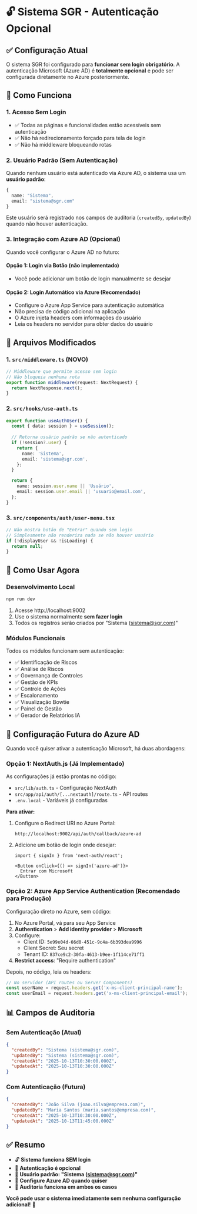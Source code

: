 # 🔓 Sistema SGR - Autenticação Opcional

## ✅ Configuração Atual

O sistema SGR foi configurado para **funcionar sem login obrigatório**. A autenticação Microsoft (Azure AD) é **totalmente opcional** e pode ser configurada diretamente no Azure posteriormente.

## 🎯 Como Funciona

### **1. Acesso Sem Login**
- ✅ Todas as páginas e funcionalidades estão acessíveis sem autenticação
- ✅ Não há redirecionamento forçado para tela de login
- ✅ Não há middleware bloqueando rotas

### **2. Usuário Padrão (Sem Autenticação)**
Quando nenhum usuário está autenticado via Azure AD, o sistema usa um **usuário padrão**:

```typescript
{
  name: "Sistema",
  email: "sistema@sgr.com"
}
```

Este usuário será registrado nos campos de auditoria (`createdBy`, `updatedBy`) quando não houver autenticação.

### **3. Integração com Azure AD (Opcional)**
Quando você configurar o Azure AD no futuro:

#### **Opção 1: Login via Botão (não implementado)**
- Você pode adicionar um botão de login manualmente se desejar

#### **Opção 2: Login Automático via Azure (Recomendado)**
- Configure o Azure App Service para autenticação automática
- Não precisa de código adicional na aplicação
- O Azure injeta headers com informações do usuário
- Leia os headers no servidor para obter dados do usuário

## 📁 Arquivos Modificados

### **1. `src/middleware.ts` (NOVO)**
```typescript
// Middleware que permite acesso sem login
// Não bloqueia nenhuma rota
export function middleware(request: NextRequest) {
  return NextResponse.next();
}
```

### **2. `src/hooks/use-auth.ts`**
```typescript
export function useAuthUser() {
  const { data: session } = useSession();
  
  // Retorna usuário padrão se não autenticado
  if (!session?.user) {
    return {
      name: 'Sistema',
      email: 'sistema@sgr.com',
    };
  }

  return {
    name: session.user.name || 'Usuário',
    email: session.user.email || 'usuario@email.com',
  };
}
```

### **3. `src/components/auth/user-menu.tsx`**
```typescript
// Não mostra botão de "Entrar" quando sem login
// Simplesmente não renderiza nada se não houver usuário
if (!displayUser && !isLoading) {
  return null;
}
```

## 🚀 Como Usar Agora

### **Desenvolvimento Local**
```bash
npm run dev
```

1. Acesse http://localhost:9002
2. Use o sistema normalmente **sem fazer login**
3. Todos os registros serão criados por "Sistema (sistema@sgr.com)"

### **Módulos Funcionais**
Todos os módulos funcionam sem autenticação:
- ✅ Identificação de Riscos
- ✅ Análise de Riscos
- ✅ Governança de Controles
- ✅ Gestão de KPIs
- ✅ Controle de Ações
- ✅ Escalonamento
- ✅ Visualização Bowtie
- ✅ Painel de Gestão
- ✅ Gerador de Relatórios IA

## 🔐 Configuração Futura do Azure AD

Quando você quiser ativar a autenticação Microsoft, há duas abordagens:

### **Opção 1: NextAuth.js (Já Implementado)**

As configurações já estão prontas no código:
- `src/lib/auth.ts` - Configuração NextAuth
- `src/app/api/auth/[...nextauth]/route.ts` - API routes
- `.env.local` - Variáveis já configuradas

**Para ativar:**
1. Configure o Redirect URI no Azure Portal:
   ```
   http://localhost:9002/api/auth/callback/azure-ad
   ```
2. Adicione um botão de login onde desejar:
   ```tsx
   import { signIn } from 'next-auth/react';
   
   <Button onClick={() => signIn('azure-ad')}>
     Entrar com Microsoft
   </Button>
   ```

### **Opção 2: Azure App Service Authentication (Recomendado para Produção)**

Configuração direto no Azure, sem código:

1. No Azure Portal, vá para seu App Service
2. **Authentication** > **Add identity provider** > **Microsoft**
3. Configure:
   - Client ID: `5e99e04d-66d0-451c-9c4a-6b393dea9996`
   - Client Secret: Seu secret
   - Tenant ID: `837ce9c2-30fa-4613-b9ee-1f114ce71ff1`
4. **Restrict access**: "Require authentication"

Depois, no código, leia os headers:
```typescript
// No servidor (API routes ou Server Components)
const userName = request.headers.get('x-ms-client-principal-name');
const userEmail = request.headers.get('x-ms-client-principal-email');
```

## 📊 Campos de Auditoria

### **Sem Autenticação (Atual)**
```json
{
  "createdBy": "Sistema (sistema@sgr.com)",
  "updatedBy": "Sistema (sistema@sgr.com)",
  "createdAt": "2025-10-13T10:30:00.000Z",
  "updatedAt": "2025-10-13T10:30:00.000Z"
}
```

### **Com Autenticação (Futura)**
```json
{
  "createdBy": "João Silva (joao.silva@empresa.com)",
  "updatedBy": "Maria Santos (maria.santos@empresa.com)",
  "createdAt": "2025-10-13T10:30:00.000Z",
  "updatedAt": "2025-10-13T11:45:00.000Z"
}
```

## ✅ Resumo

- 🔓 **Sistema funciona SEM login**
- 🔐 **Autenticação é opcional**
- 👤 **Usuário padrão: "Sistema (sistema@sgr.com)"**
- 🚀 **Configure Azure AD quando quiser**
- 📝 **Auditoria funciona em ambos os casos**

**Você pode usar o sistema imediatamente sem nenhuma configuração adicional!** 🎉

